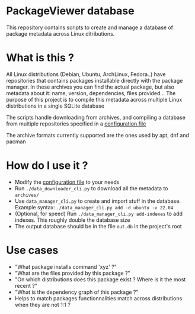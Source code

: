 # PackageViewer database

This repository contains scripts to create and manage a database of package metadata across Linux ditributions.

# What is this ?

All Linux distributions (Debian, Ubuntu, ArchLinux, Fedora..) have repositories that contains packages installable directly with the package manager. In these archives you can find the actual package, but also metadata about it: name, version, dependencies, files provided... The purpose of this project is to compile this metadata across multiple Linux distributions in a single SQLite database

The scripts handle downloading from archives, and compiling a database from multiple repositories specified in a [configuration file](config.yml)

The archive formats currently supported are the ones used by apt, dnf and pacman

# How do I use it ?
- Modify the [configuration file](config.yml) to your needs
- Run `./data_downloader_cli.py` to download all the metadata to `archives/`
- Use `data_manager_cli.py` to create and import stuff in the database. Example syntax: `./data_manager_cli.py add -d ubuntu -v 22.04`
- (Optional, for speed) Run `./data_manager_cli.py add-indexes` to add indexes. This roughly double the database size
- The output database should be in the file `out.db` in the project's root

# Use cases
- "What package installs command 'xyz' ?"
- "What are the files provided by this package ?"
- "On which distributions does this package exist ? Where is it the most recent ?"
- "What is the dependency graph of this package ?"
- Helps to match packages functionnalities match across distributions when they are not 1:1 ?